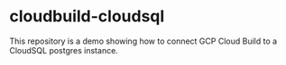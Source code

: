 # cloudbuild-cloudsql

This repository is a demo showing how to connect GCP Cloud Build to a CloudSQL postgres instance.